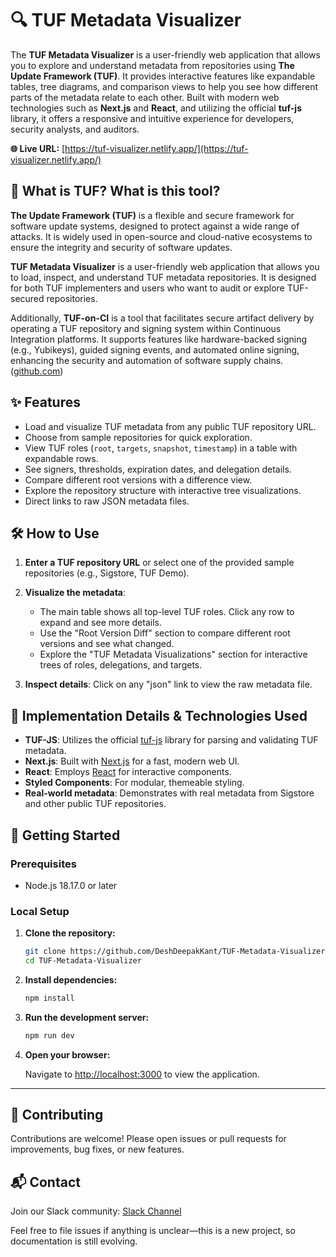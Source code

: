 # 🔍 TUF Metadata Visualizer

The **TUF Metadata Visualizer** is a user-friendly web application that allows you to explore and understand metadata from repositories using **The Update Framework (TUF)**. It provides interactive features like expandable tables, tree diagrams, and comparison views to help you see how different parts of the metadata relate to each other. Built with modern web technologies such as **Next.js** and **React**, and utilizing the official **tuf-js** library, it offers a responsive and intuitive experience for developers, security analysts, and auditors.

**🌐 Live URL:** [https://tuf-visualizer.netlify.app/](https://tuf-visualizer.netlify.app/)



## 📘 What is TUF? What is this tool?

**The Update Framework (TUF)** is a flexible and secure framework for software update systems, designed to protect against a wide range of attacks. It is widely used in open-source and cloud-native ecosystems to ensure the integrity and security of software updates.

**TUF Metadata Visualizer** is a user-friendly web application that allows you to load, inspect, and understand TUF metadata repositories. It is designed for both TUF implementers and users who want to audit or explore TUF-secured repositories.

Additionally, **TUF-on-CI** is a tool that facilitates secure artifact delivery by operating a TUF repository and signing system within Continuous Integration platforms. It supports features like hardware-backed signing (e.g., Yubikeys), guided signing events, and automated online signing, enhancing the security and automation of software supply chains. ([github.com](https://github.com/theupdateframework/tuf-on-ci?utm_source=chatgpt.com))



## ✨ Features

* Load and visualize TUF metadata from any public TUF repository URL.
* Choose from sample repositories for quick exploration.
* View TUF roles (`root`, `targets`, `snapshot`, `timestamp`) in a table with expandable rows.
* See signers, thresholds, expiration dates, and delegation details.
* Compare different root versions with a difference view.
* Explore the repository structure with interactive tree visualizations.
* Direct links to raw JSON metadata files.


## 🛠️ How to Use

1. **Enter a TUF repository URL** or select one of the provided sample repositories (e.g., Sigstore, TUF Demo).
2. **Visualize the metadata**:

   * The main table shows all top-level TUF roles. Click any row to expand and see more details.
   * Use the "Root Version Diff" section to compare different root versions and see what changed.
   * Explore the "TUF Metadata Visualizations" section for interactive trees of roles, delegations, and targets.
3. **Inspect details**: Click on any "json" link to view the raw metadata file.


## 🧰 Implementation Details & Technologies Used

* **TUF-JS**: Utilizes the official [tuf-js](https://github.com/theupdateframework/tuf-js) library for parsing and validating TUF metadata.
* **Next.js**: Built with [Next.js](https://nextjs.org/) for a fast, modern web UI.
* **React**: Employs [React](https://reactjs.org/) for interactive components.
* **Styled Components**: For modular, themeable styling.
* **Real-world metadata**: Demonstrates with real metadata from Sigstore and other public TUF repositories.


## 🚀 Getting Started

### Prerequisites

* Node.js 18.17.0 or later

### Local Setup

1. **Clone the repository:**

   ```bash
   git clone https://github.com/DeshDeepakKant/TUF-Metadata-Visualizer.git
   cd TUF-Metadata-Visualizer
   ```



2. **Install dependencies:**

   ```bash
   npm install
   ```



3. **Run the development server:**

   ```bash
   npm run dev
   ```



4. **Open your browser:**

   Navigate to [http://localhost:3000](http://localhost:3000) to view the application.

---

## 🤝 Contributing

Contributions are welcome! Please open issues or pull requests for improvements, bug fixes, or new features.


## 📬 Contact

Join our Slack community: [Slack Channel](https://app.slack.com/client/T08PSQ7BQ/C08FNCGB5N2)

Feel free to file issues if anything is unclear—this is a new project, so documentation is still evolving.
